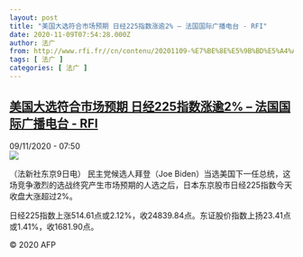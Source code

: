 ```yaml
---
layout: post
title: "美国大选符合市场预期 日经225指数涨逾2% – 法国国际广播电台 - RFI"
date: 2020-11-09T07:54:28.000Z
author: 法广
from: http://www.rfi.fr//cn/contenu/20201109-%E7%BE%8E%E5%9B%BD%E5%A4%A7%E9%80%89%E7%AC%A6%E5%90%88%E5%B8%82%E5%9C%BA%E9%A2%84%E6%9C%9F-%E6%97%A5%E7%BB%8F225%E6%8C%87%E6%95%B0%E6%B6%A8%E9%80%BE2
tags: [ 法广 ]
categories: [ 法广 ]
---
```

<!--1604908468000-->
[美国大选符合市场预期 日经225指数涨逾2% – 法国国际广播电台 - RFI](http://www.rfi.fr//cn/contenu/20201109-%E7%BE%8E%E5%9B%BD%E5%A4%A7%E9%80%89%E7%AC%A6%E5%90%88%E5%B8%82%E5%9C%BA%E9%A2%84%E6%9C%9F-%E6%97%A5%E7%BB%8F225%E6%8C%87%E6%95%B0%E6%B6%A8%E9%80%BE2)
------

<div>
<div>09/11/2020 - 07:50</div><img src="https://s.rfi.fr/media/display/7bc533f0-2259-11eb-b05d-005056bf87d6/w:310/p:16x9/eco0001b.201109145001.jpg"><div class="t-content__body u-clearfix">            <p>（法新社东京9日电）    民主党候选人拜登（Joe Biden）当选美国下一任总统，这场竞争激烈的选战终究产生市场预期的人选之后，日本东京股市日经225指数今天收盘大涨超过2%。</p><p>    日经225指数上涨514.61点或2.12%，收24839.84点。东证股价指数上扬23.41点或1.41%，收1681.90点。</p><p></p>            <p class="t-copyright">© 2020 AFP</p>        </div>
</div>
